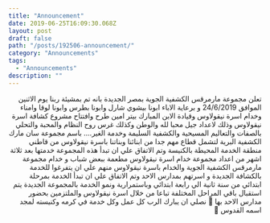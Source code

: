 ```yaml
---
title: "Announcement"
date: 2019-06-25T16:09:30.068Z
layout: post
draft: false
path: "/posts/192506-announcement/"
category: "Announcements"
tags:
  - "Announcements"
description: ""
---
```


<div dir="rtl">

تعلن مجموعة مارمرقس الكشفية الجوية بمصر الجديدة بانه تم بمشيئة ربنا يوم الاثنين الموافق 24/6/2019 و برعاية الاباء ابونا بيشوي شارل وابونا بطرس وابونا لوقا وامناء وخدام اسرة نيقولاوس وقيادة الابن المبارك بيتر امين طرح وافتتاح مشروع كشافة اسرة نيقولاوس وذلك لاعداد جيل محبا لله والوطن وكذلك غرس روح النظام والمحبة والتحلي بالصفات والتعاليم المسيحية والكشفية السليمة وخدمة الغير.... باسم مجموعة سان مارك الكشفية البرية لتشمل قطاع مهم جدا من ابنائنا وبناتنا باسرة نيقولاوس  من قاطني منطقة الخدمة المحيطة بالكنيسة وتم الاتفاق علي ان تبدأ  هذه المجموعة خدمتها بعد ثلاثة اشهر من اعداد مجموعة خدام اسرة نيقولاوس مطعمة ببعض شباب و خدام مجموعة    مارمرقس الكشفية الجوية والخدام باسرة نيقولاوس  منهم علي ان يتفرغوا للخدمة بالكشافة الجديدة و اسرتهم بمدارس الاحد وتم الاتفاق علي ان تبدأ الخدمة بمرحلة ابتدائي من سنة ثانية الي رابعة ابتدائي وباستمرارية ونمو الخدمة بالمجموعة الجديدة يتم استقبال باقي المراحل المختلفة تباعا من خلال اسرة نيقولاوس والملتزمين بحضور مدارس الاحد بها 🙏 نصلي ان يبارك الرب كل عمل وكل خدمة في كرمه وكنيسته لمجد اسمه القدوس 🙏

</div>
